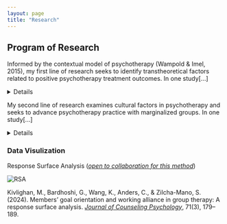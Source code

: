```yaml
---
layout: page
title: "Research"
---
```

## Program of Research

Informed by the contextual model of psychotherapy (Wampold & Imel, 2015), my first line of research seeks to identify transtheoretical factors related to positive psychotherapy treatment outcomes. In one study[...]<details> we examined two aspects of clients’ motivation in group psychotherapy, 1) alliance to the group and 2) achievement goal orientation, in relation to their perceived improvement in group psychotherapy (Wang, Anders, & Kivlighan, In preparation). Results indicated that clients’ perceived improvement was highest when they rated mastery goal orientation and group alliance congruent and high (i.e., congruent high-high effect). In another study, we applied an outcome expectation framework (Constantino et al., 2018) to examine clients’ role expectations of therapist support and challenge in relation to their treatment outcomes (Wang et al., in press). Results indicated that clients who expected both high challenge and high support from their therapist, prior to the start of counseling, reported the greatest improvement in counseling. I hope to continue to study common factors across diverse therapeutic approaches to advance research on evidence-based mechanisms of change in psychotherapy.</details>

My second line of research examines cultural factors in psychotherapy and seeks to advance psychotherapy practice with marginalized groups. In one study[...]<details>, a qualitative methodology was used to examine licensed Asian international therapists’ experiences of racial microaggression within the therapeutic relationship (Wang, Ander, Ho, Garrison, & Kivlighan, In preparation). Preliminary results suggest that Asian international therapists commonly experience microaggressions and xenophobia within the therapeutic relationship and that these experiences have significant impacts on their training, the therapeutic relationship, and their personal wellness. Participants also identified strategies for navigating these cultural ruptures within the therapeutic relationship.  In another study, we are examining the effectiveness of group therapy for reducing depression and suicidality for transgender and non-binary individuals (Solness, Wang, Mitchell, & Kivlighan, in preparation). I am passionate about research examining therapeutic processes and experiences of marginalized populations in hopes of advancing equity and access within mental health care, and I am excited to continue to test understudied cultural and psychosocial processes of interventions for historically invisible individuals.</details>

### Data Visulization 
Response Surface Analysis (*[open to collaboration for this method](mailto:wksumo@gmail.com?subject=[GitHub]%20Source%20Han%20Sans)*)

![RSA](https://github.com/anglerkw/anglerkw.github.io/assets/168578386/35de488b-3b0e-4bf1-902b-9d28438a28fb)


Kivlighan, M., Bardhoshi, G., Wang, K., Anders, C., & Zilcha-Mano, S. (2024). Members’ goal orientation and working alliance in group therapy: A response surface analysis. *[Journal of Counseling Psychology](https://doi.org/10.1037/cou0000722)*, 71(3), 179–189. 



